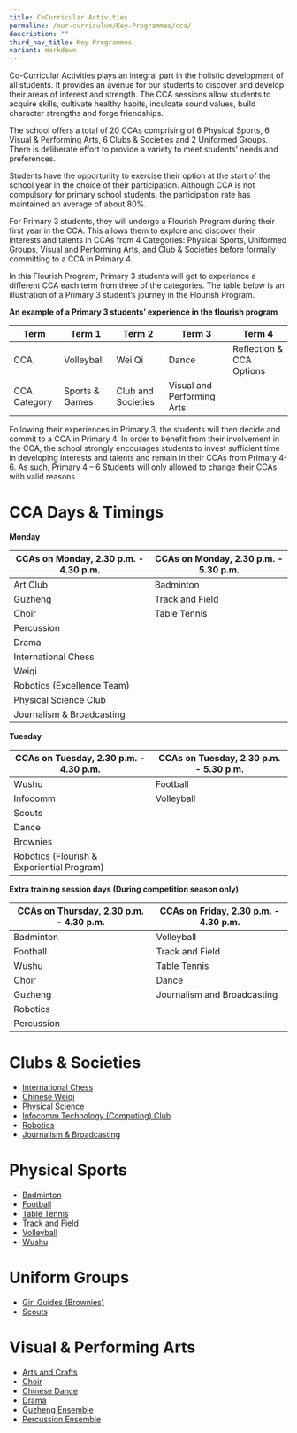 ```yaml
---
title: CoCurricular Activities
permalink: /our-curriculum/Key-Programmes/cca/
description: ""
third_nav_title: Key Programmes
variant: markdown
---
```

Co-Curricular Activities plays an integral part in the holistic development of all students. It provides an avenue for our students to discover and develop their areas of interest and strength. The CCA sessions allow students to acquire skills, cultivate healthy habits, inculcate sound values, build character strengths and forge friendships.

The school offers a total of 20 CCAs comprising of 6 Physical Sports, 6 Visual & Performing Arts, 6 Clubs & Societies and 2 Uniformed Groups. There is deliberate effort to provide a variety to meet students’ needs and preferences.

Students have the opportunity to exercise their option at the start of the school year in the choice of their participation. Although CCA is not compulsory for primary school students, the participation rate has maintained an average of about 80%.

For Primary 3 students, they will undergo a Flourish Program during their first year in the CCA. This allows them to explore and discover their interests and talents in CCAs from 4 Categories: Physical Sports, Uniformed Groups, Visual and Performing Arts, and Club & Societies before formally committing to a CCA in Primary 4.

In this Flourish Program, Primary 3 students will get to experience a different CCA each term from three of the categories. The table below is an illustration of a Primary 3 student’s journey in the Flourish Program.

**An example of a Primary 3 students’ experience in the flourish program**


| Term | Term 1 | Term 2 | Term 3 | Term 4 |
| -------- | -------- | -------- | -------- | -------- | 
| CCA     | Volleyball     | Wei Qi     | Dance | Reflection & CCA Options |
| CCA Category | Sports & Games | Club and Societies | Visual and Performing Arts | |

Following their experiences in Primary 3, the students will then decide and commit to a CCA in Primary 4. In order to benefit from their involvement in the CCA, the school strongly encourages students to invest sufficient time in developing interests and talents and remain in their CCAs from Primary 4-6. As such, Primary 4 – 6 Students will only allowed to change their CCAs with valid reasons.

# CCA Days & Timings
**Monday**

| CCAs on Monday, 2.30 p.m. - 4.30 p.m. | CCAs on Monday, 2.30 p.m. - 5.30 p.m. | 
| -------- | -------- | 
| Art Club     | Badminton     |
| Guzheng     | Track and Field     |
| Choir     | Table Tennis     |
| Percussion     |      |
| Drama     |      |
| International Chess     |      |
| Weiqi     |      |
| Robotics (Excellence Team)     |      |
| Physical Science Club     |      |
| Journalism & Broadcasting     |      |

**Tuesday**

| CCAs on Tuesday, 2.30 p.m. - 4.30 p.m. | CCAs on Tuesday, 2.30 p.m. - 5.30 p.m. | 
| -------- | -------- | 
| Wushu     | Football     |
| Infocomm     | Volleyball     |
| Scouts     |      |
| Dance     |      |
| Brownies     |      |
| Robotics (Flourish & Experiential Program)     |      |


**Extra training session days (During competition season only)**

| CCAs on Thursday, 2.30 p.m. - 4.30 p.m. | CCAs on Friday, 2.30 p.m. - 4.30 p.m. | 
| -------- | -------- | 
| Badminton     | Volleyball     |
| Football     | Track and Field     |
| Wushu     | Table Tennis     |
| Choir     | Dance     |
| Guzheng     | Journalism and Broadcasting     |
| Robotics     |      |
| Percussion     |      |



# Clubs & Societies
* [International Chess](/ccas/chess)
* [Chinese Weiqi](/ccas/chineseweiqi)
* [Physical Science](/ccas/physicalscience)
* [Infocomm Technology (Computing) Club](/ccas/Clubs-and-Societies/computingclub)
* [Robotics](/ccas/Clubs-and-Societies/robotics)
* [Journalism & Broadcasting](/ccas/clubs-and-societies/journalism-and-broadcasting)


# Physical Sports
* [Badminton](/ccas/Physical-Sports/badminton)
* [Football](/ccas/Physical-Sports/football)
* [Table Tennis](/ccas/Physical-Sports/tabletennis)
* [Track and Field](/ccas/Physical-Sports/trackandfield)
* [Volleyball](/ccas/Physical-Sports/volleyball)
* [Wushu](/ccas/Physical-Sports/wushu)

# Uniform Groups
* [Girl Guides (Brownies)](/ccas/Uniform-Groups/brownies)
* [Scouts](/ccas/Uniform-Groups/scouts)

# Visual & Performing Arts
* [Arts and Crafts](/ccas/Visual-and-Performing-Arts/artsandcrafts)
* [Choir](/ccas/Visual-and-Performing-Arts/choir)
* [Chinese Dance](/ccas/Visual-and-Performing-Arts/chinesedance)
* [Drama](/ccas/Visual-and-Performing-Arts/drama)
* [Guzheng Ensemble](/ccas/Visual-and-Performing-Arts/guzhengensemble)
* [Percussion Ensemble](/ccas/Visual-and-Performing-Arts/percussionensemble)